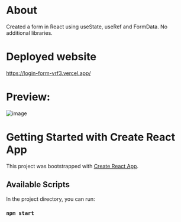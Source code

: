 # About 

Created a form in React using useState, useRef and FormData. No additional libraries.

# Deployed website

https://login-form-vrf3.vercel.app/

# Preview:

![image](https://user-images.githubusercontent.com/75015574/226665386-2918896e-dfc7-4bba-98b8-c48a224decb9.png)

# Getting Started with Create React App

This project was bootstrapped with [Create React App](https://github.com/facebook/create-react-app).

## Available Scripts

In the project directory, you can run:

### `npm start`

